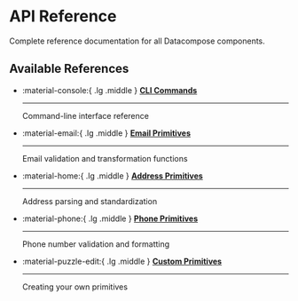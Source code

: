 # API Reference

Complete reference documentation for all Datacompose components.

## Available References

<div class="grid cards" markdown>

-   :material-console:{ .lg .middle } **[CLI Commands](cli.md)**

    ---

    Command-line interface reference

-   :material-email:{ .lg .middle } **[Email Primitives](email-primitives.md)**

    ---

    Email validation and transformation functions

-   :material-home:{ .lg .middle } **[Address Primitives](address-primitives.md)**

    ---

    Address parsing and standardization

-   :material-phone:{ .lg .middle } **[Phone Primitives](phone-primitives.md)**

    ---

    Phone number validation and formatting

-   :material-puzzle-edit:{ .lg .middle } **[Custom Primitives](custom-primitives.md)**

    ---

    Creating your own primitives

</div>